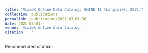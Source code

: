 ```yaml
---
title: "VizieR Online Data Catalog: SHINE II (Langlois+, 2021)"
collection: publications
permalink: /publication/2021-07-01-36
date: 2021-07-01
venue: 'VizieR Online Data Catalog'
citation: ' '
---
```

Recommended citation:  